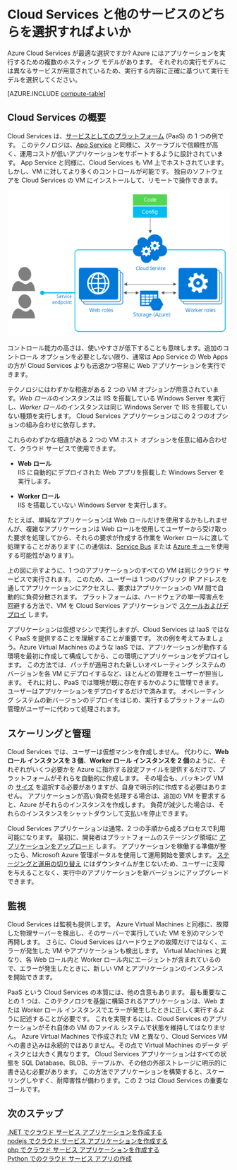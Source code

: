 <properties
    pageTitle="Azure のコンピューティング オプション - Cloud Services | Microsoft Azure"
    description="Azure の次のコンピューティング ホスティング オプションとそのしくみについて学習します: App Service、Cloud Services、Virtual Machines"
    services="cloud-services"
    documentationCenter=""
    authors="Thraka"
    manager="timlt"/>

<tags
    ms.service="multiple"
    ms.workload="multiple"
    ms.tgt_pltfrm="na"
    ms.devlang="na"
    ms.topic="article"
    ms.date="10/11/2016"
    ms.author="adegeo"/>


# <a name="should-i-choose-cloud-services-or-something-else?"></a>Cloud Services と他のサービスのどちらを選択すればよいか

Azure Cloud Services が最適な選択ですか? Azure にはアプリケーションを実行するための複数のホスティング モデルがあります。 それぞれの実行モデルには異なるサービスが用意されているため、実行する内容に正確に基づいて実行モデルを選択してください。

[AZURE.INCLUDE [compute-table](../../includes/compute-options-table.md)]

<a name="tellmecs"></a>
## <a name="tell-me-about-cloud-services"></a>Cloud Services の概要

Cloud Services は、[サービスとしてのプラットフォーム](https://azure.microsoft.com/overview/what-is-paas/) (PaaS) の 1 つの例です。 このテクノロジは、[App Service](../app-service-web/app-service-web-overview.md) と同様に、スケーラブルで信頼性が高く、運用コストが低いアプリケーションをサポートするように設計されています。 App Service と同様に、Cloud Services も VM 上でホストされています。しかし、VM に対してより多くのコントロールが可能です。 独自のソフトウェアを Cloud Services の VM にインストールして、リモートで操作できます。

![cs_diagram](./media/cloud-services-choose-me/diagram.png)

コントロール能力の高さは、使いやすさが低下することも意味します。追加のコントロール オプションを必要としない限り、通常は App Service の Web Apps の方が Cloud Services よりも迅速かつ容易に Web アプリケーションを実行できます。

テクノロジにはわずかな相違がある 2 つの VM オプションが用意されています。*Web ロール*のインスタンスは IIS を搭載している Windows Server を実行し、*Worker ロール*のインスタンスは同じ Windows Server で IIS を搭載していない種類を実行します。 Cloud Services アプリケーションはこの 2 つのオプションの組み合わせに依存します。

これらのわずかな相違がある 2 つの VM ホスト オプションを任意に組み合わせて、クラウド サービスで使用できます。

* **Web ロール**  
   IIS に自動的にデプロイされた Web アプリを搭載した Windows Server を実行します。

* **Worker ロール**  
   IIS を搭載していない Windows Server を実行します。

たとえば、単純なアプリケーションは Web ロールだけを使用するかもしれませんが、複雑なアプリケーションは Web ロールを使用してユーザーから受け取った要求を処理してから、それらの要求が作成する作業を Worker ロールに渡して処理することがあります  (この通信は、[Service Bus](../service-bus-messaging/service-bus-fundamentals-hybrid-solutions.md) または [Azure キュー](../storage/storage-introduction.md)を使用する可能性があります)。

上の図に示すように、1 つのアプリケーションのすべての VM は同じクラウド サービスで実行されます。 このため、ユーザーは 1 つのパブリック IP アドレスを通してアプリケーションにアクセスし、要求はアプリケーションの VM 間で自動的に負荷分散されます。 プラットフォームは、ハードウェアの単一障害点を回避する方法で、VM を Cloud Services アプリケーションで [スケールおよびデプロイ](cloud-services-how-to-scale.md) します。

アプリケーションは仮想マシンで実行しますが、Cloud Services は IaaS ではなく PaaS を提供することを理解することが重要です。 次の例を考えてみましょう。Azure Virtual Machines のような IaaS では、アプリケーションが動作する環境を最初に作成して構成してから、この環境にアプリケーションをデプロイします。 この方法では、パッチが適用された新しいオペレーティング システムのバージョンを各 VM にデプロイするなど、ほとんどの管理をユーザーが担当します。 それに対し、PaaS では環境が既に存在するかのように管理できます。 ユーザーはアプリケーションをデプロイするだけで済みます。 オペレーティング システムの新バージョンのデプロイをはじめ、実行するプラットフォームの管理がユーザーに代わって処理されます。

## <a name="scaling-and-management"></a>スケーリングと管理
Cloud Services では、ユーザーは仮想マシンを作成しません。 代わりに、**Web ロール インスタンスを 3 個**、**Worker ロール インスタンスを 2 個**のように、それぞれがいくつ必要かを Azure に指示する設定ファイルを提供するだけで、プラットフォームがそれらを自動的に作成します。  その場合も、バッキング VM の [サイズ](cloud-services-sizes-specs.md) を選択する必要がありますが、自身で明示的に作成する必要はありません。 アプリケーションが高い負荷を処理する場合は、追加の VM を要求すると、Azure がそれらのインスタンスを作成します。 負荷が減少した場合は、それらのインスタンスをシャットダウンして支払いを停止できます。

Cloud Services アプリケーションは通常、2 つの手順から成るプロセスで利用可能になります。 最初に、開発者はプラットフォームのステージング領域に [アプリケーションをアップロード](cloud-services-how-to-create-deploy.md) します。 アプリケーションを稼働する準備が整ったら、Microsoft Azure 管理ポータルを使用して運用開始を要求します。 [ステージングと運用の切り替え](cloud-services-nodejs-stage-application.md) にはダウンタイムが生じないため、ユーザーに支障を与えることなく、実行中のアプリケーションを新バージョンにアップグレードできます。

## <a name="monitoring"></a>監視
Cloud Services は監視も提供します。 Azure Virtual Machines と同様に、故障した物理サーバーを検出し、そのサーバーで実行していた VM を別のマシンで再開します。 さらに、Cloud Services はハードウェアの故障だけではなく、エラーが発生した VM やアプリケーションも検出します。 Virtual Machines と異なり、各 Web ロール内と Worker ロール内にエージェントが含まれているので、エラーが発生したときに、新しい VM とアプリケーションのインスタンスを開始できます。

PaaS という Cloud Services の本質には、他の含意もあります。 最も重要なことの 1 つは、このテクノロジを基盤に構築されるアプリケーションは、Web または Worker ロール インスタンスでエラーが発生したときに正しく実行するように記述することが必要です。 これを実現するには、Cloud Services のアプリケーションがそれ自体の VM のファイル システムで状態を維持してはなりません。 Azure Virtual Machines で作成された VM と異なり、Cloud Services VM への書き込みは永続的ではありません。その点で Virtual Machines のデータ ディスクとは大きく異なります。 Cloud Services アプリケーションはすべての状態を SQL Database、BLOB、テーブルか、その他の外部ストレージに明示的に書き込む必要があります。 この方法でアプリケーションを構築すると、スケーリングしやすく、耐障害性が備わります。この 2 つは Cloud Services の重要なゴールです。

## <a name="next-steps"></a>次のステップ
[.NET でクラウド サービス アプリケーションを作成する](cloud-services-dotnet-get-started.md)  
[nodejs でクラウド サービス アプリケーションを作成する](cloud-services-nodejs-develop-deploy-app.md)  
[php でクラウド サービス アプリケーションを作成する](../cloud-services-php-create-web-role.md)  
[Python でのクラウド サービス アプリの作成](cloud-services-python-ptvs.md)



<!--HONumber=Oct16_HO2-->


